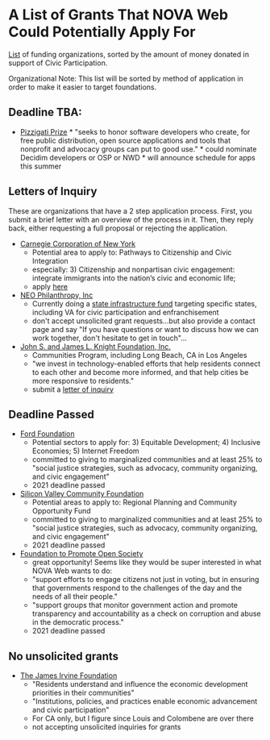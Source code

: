 # A List of Grants That NOVA Web Could Potentially Apply For

[List](https://maps.foundationcenter.org/?_gl=1*me4urm*_ga*MTI3MjQyMTk1OS4xNjI3MDQxNTYy*_ga_5W8PXYYGBX*MTYyNzA0MTU2MS4xLjAuMTYyNzA0MTU2MS4w#/list/?subjects=DF2000&popgroups=all&years=all&location=6252001&excludeLocation=0&geoScale=ADM0&layer=recip&boundingBox=-188.7890625,-66.65297740055277,189.140625,76.10079606754579&gmOrgs=all&recipOrgs=all&tags=all&keywords=&pathwaysOrg=&pathwaysType=&acct=democracy&typesOfSupport=all&transactionTypes=all&amtRanges=all&minGrantAmt=0&maxGrantAmt=0&gmTypes=all&minAssetsAmt=0&maxAssetsAmt=0&minGivingAmt=0&maxGivingAmt=0&andOr=0&includeGov=1&custom=all&customArea=all&indicator=&dataSource=oecd&chartType=bars&multiSubject=1&listType=gm&zoom=0&_ga=2.38715555.10465227.1627041562-1272421959.1627041562) of funding organizations, sorted by the amount of money 
donated in support of Civic Participation. 

Organizational Note: This list will be sorted by method of application in order
to make it easier to target foundations. 

## Deadline TBA:

* [Pizzigati Prize](https://www.nten.org/community/pizzigati-prize/)
        * "seeks to honor software developers who create, for free public
distribution, open source applications and tools that nonprofit and advocacy
groups can put to good use."
        * could nominate Decidim developers or OSP or NWD
        * will announce schedule for apps this summer

## Letters of Inquiry

These are organizations that have a 2 step application process. First, you 
submit a brief letter with an overview of the process in it. Then, they reply 
back, either requesting a full proposal or rejecting the application. 

* [Carnegie Corporation of New York](https://www.carnegie.org/)
	* Potential area to apply to: Pathways to Citizenship and Civic
Integration
	* especially: 3) Citizenship and nonpartisan civic engagement: integrate
immigrants into the nation’s civic and economic life;
	* apply [here](https://carnegie.fluxx.io/lois/new?utf8=%E2%9C%93&lang=en&commit=REGISTRATION)
* [NEO Philanthropy, Inc](https://neophilanthropy.org)
	* Currently doing a [state infrastructure fund](https://neophilanthropy.org/collaborative-funds/state-infrastructure-fund/) targeting specific states,
including VA for civic participation and enfranchisement
	* don't accept unsolicited grant requests...but also provide a contact
page and say "If you have questions or want to discuss how we can work together,
don't hesitate to get in touch"...
* [John S. and James L. Knight Foundation, Inc.](https://knightfoundation.org/programs/communities/)
	* Communities Program, including Long Beach, CA in Los Angeles
	* "we invest in technology-enabled efforts that help residents connect
to each other and become more informed, and that help cities be more responsive
to residents."
	* submit a [letter of inquiry](https://knight.fluxx.io/user_sessions/new)

## Deadline Passed

* [Ford Foundation](https://www.fordfoundation.org/work/our-grants/grant-opportunities/) 
	* Potential sectors to apply for: 3) Equitable Development; 4) Inclusive
Economies; 5) Internet Freedom
	* committed to giving to marginalized communities and at least 25% to 
"social justice strategies, such as advocacy, community organizing, and civic
engagement"
	* 2021 deadline passed
* [Silicon Valley Community Foundation](http://www.siliconvalleycf.org) 
	* Potential areas to apply to: Regional Planning and Community 
Opportunity Fund
	* committed to giving to marginalized communities and at least 25% to 
"social justice strategies, such as advocacy, community organizing, and civic 
engagement"
	* 2021 deadline passed
* [Foundation to Promote Open Society](http://www.opensocietyfoundations.org)
	* great opportunity! Seems like they would be super interested in what
NOVA Web wants to do:
	* "support efforts to engage citizens not just in voting, but in 
ensuring that governments respond to the challenges of the day and the needs of 
all their people."
	* "support groups that monitor government action and promote 
transparency and accountability as a check on corruption and abuse in the 
democratic process."
	* 2021 deadline passed

## No unsolicited grants

* [The James Irvine Foundation](https://www.irvine.org/our-approach/)
	* "Residents understand and influence the economic development 
priorities in their communities"
	* "Institutions, policies, and practices enable economic advancement and
civic participation"
	* For CA only, but I figure since Louis and Colombene are over there
	* not accepting unsolicited inquiries for grants
